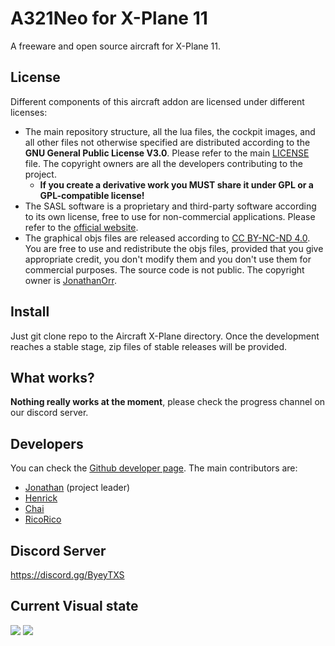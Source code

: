 # A321Neo for X-Plane 11
A freeware and open source aircraft for X-Plane 11.

## License
Different components of this aircraft addon are licensed under different licenses:
* The main repository structure, all the lua files, the cockpit images, and all other files not otherwise specified are distributed according to the **GNU General Public License V3.0**. Please refer to the main [LICENSE](LICENSE) file. The copyright owners are all the developers contributing to the project.
  * **If you create a derivative work you MUST share it under GPL or a GPL-compatible license!**
* The SASL software is a proprietary and third-party software according to its own license, free to use for non-commercial applications. Please refer to the [official website](https://1-sim.com/).
* The graphical objs files are released according to [CC BY-NC-ND 4.0](https://creativecommons.org/licenses/by-nc-nd/4.0/). You are free to use and redistribute the objs files, provided that you give appropriate credit, you don't modify them and you don't use them for commercial purposes. The source code is not public. The copyright owner is [JonathanOrr](https://github.com/JonathanOrr).

## Install
Just git clone repo to the Aircraft X-Plane directory. Once the development reaches a stable stage, zip files of stable releases will be provided. 

## What works?
**Nothing really works at the moment**, please check the progress channel on our discord server.

## Developers
You can check the [Github developer page](https://github.com/JonathanOrr/A321Neo-FXPL/graphs/contributors). The main contributors are:
* [Jonathan](https://github.com/JonathanOrr) (project leader)
* [Henrick](https://github.com/KuHenrick)
* [Chai](https://github.com/Chai112)
* [RicoRico](https://github.com/rico23rico)


## Discord Server
https://discord.gg/ByeyTXS


## Current Visual state
![](https://cdn.discordapp.com/attachments/691973360556441610/759809658285326346/A321_-_2020-09-27_15.45.47.png)
![](https://cdn.discordapp.com/attachments/691973360556441610/759809671611285534/A321_-_2020-09-23_19.53.12.png)

